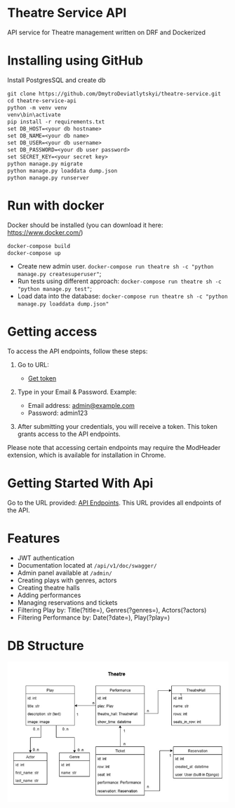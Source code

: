 # Theatre Service API

API service for Theatre management written on DRF and Dockerized


# Installing using GitHub

Install PostgresSQL and create db

```shell
git clone https://github.com/DmytroDeviatlytskyi/theatre-service.git
cd theatre-service-api
python -m venv venv
venv\bin\activate
pip install -r requirements.txt
set DB_HOST=<your db hostname>
set DB_NAME=<your db name>
set DB_USER=<your db username>
set DB_PASSWORD=<your db user password>
set SECRET_KEY=<your secret key>
python manage.py migrate
python manage.py loaddata dump.json
python manage.py runserver
```


# Run with docker

Docker should be installed (you can download it here: https://www.docker.com/)

```shell
docker-compose build
docker-compose up
```
- Create new admin user. ```docker-compose run theatre sh -c "python manage.py createsuperuser"```;
- Run tests using different approach: ```docker-compose run theatre sh -c "python manage.py test"```;
- Load data into the database: ```docker-compose run theatre sh -c "python manage.py loaddata dump.json"```


# Getting access

To access the API endpoints, follow these steps:

1. Go to URL:
   - [Get token](http://127.0.0.1:8000/api/v1/user/token/)

2. Type in your Email & Password. Example:
   - Email address: admin@example.com
   - Password: admin123

3. After submitting your credentials, you will receive a token. This token grants access to the API endpoints.

Please note that accessing certain endpoints may require the ModHeader extension, which is available for installation in Chrome.


# Getting Started With Api

Go to the URL provided: [API Endpoints](http://127.0.0.1:8000/api/v1/theatre/). 
This URL provides all endpoints of the API.


# Features

- JWT authentication
- Documentation located at `/api/v1/doc/swagger/`
- Admin panel available at `/admin/`
- Creating plays with genres, actors
- Creating theatre halls
- Adding performances
- Managing reservations and tickets
- Filtering Play by: Title(?title=), Genres(?genres=), Actors(?actors)
- Filtering Performance by: Date(?date=), Play(?play=)

# DB Structure
![db_structure.jpg](db_structure.jpg)